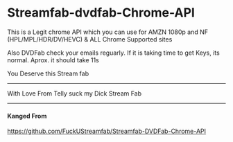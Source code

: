 # Streamfab-dvdfab-Chrome-API
This is a Legit chrome API which you can use for AMZN 1080p and NF (HPL/MPL/HDR/DV/HEVC) & ALL Chrome Supported sites

Also DVDFab check your emails reguarly.
If it is taking time to get Keys, its normal. Aprox. it should take 11s

You Deserve this Stream fab 
************************************************
With Love From Telly suck my Dick Stream Fab
************************************************

#### Kanged From
https://github.com/FuckUStreamfab/Streamfab-DVDFab-Chrome-API
